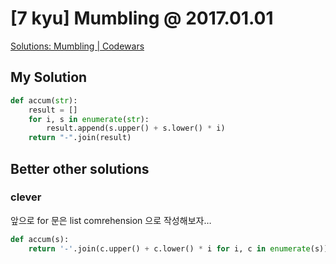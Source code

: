 # [7 kyu] Mumbling @ 2017.01.01

[Solutions: Mumbling | Codewars](https://www.codewars.com/kata/5667e8f4e3f572a8f2000039/solutions/python)

## My Solution


```python
def accum(str):
    result = []
    for i, s in enumerate(str):
        result.append(s.upper() + s.lower() * i)
    return "-".join(result)
```

## Better other solutions

### clever

앞으로 for 문은 list comrehension 으로 작성해보자…

```python
def accum(s):
    return '-'.join(c.upper() + c.lower() * i for i, c in enumerate(s))
```

